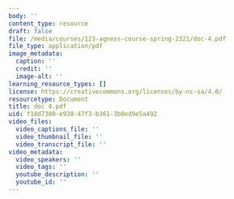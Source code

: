 ```yaml
---
body: ''
content_type: resource
draft: false
file: /media/courses/123-agness-course-spring-2321/doc-4.pdf
file_type: application/pdf
image_metadata:
  caption: ''
  credit: ''
  image-alt: ''
learning_resource_types: []
license: https://creativecommons.org/licenses/by-nc-sa/4.0/
resourcetype: Document
title: doc 4.pdf
uid: f18d7380-e938-47f3-b361-3b0ed9e5a492
video_files:
  video_captions_file: ''
  video_thumbnail_file: ''
  video_transcript_file: ''
video_metadata:
  video_speakers: ''
  video_tags: ''
  youtube_description: ''
  youtube_id: ''
---
```

